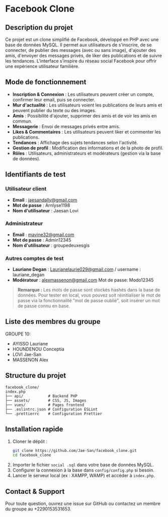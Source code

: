 # Facebook Clone

## Description du projet
Ce projet est un clone simplifié de Facebook, développé en PHP avec une base de données MySQL. Il permet aux utilisateurs de s'inscrire, de se connecter, de publier des messages (avec ou sans image), d'ajouter des amis, d'envoyer des messages privés, de liker des publications et de suivre les tendances. L'interface s'inspire du réseau social Facebook pour offrir une expérience utilisateur familière.

## Mode de fonctionnement
- **Inscription & Connexion** : Les utilisateurs peuvent créer un compte, confirmer leur email, puis se connecter.
- **Mur d'actualité** : Les utilisateurs voient les publications de leurs amis et peuvent publier du texte ou des images.
- **Amis** : Possibilité d'ajouter, supprimer des amis et de voir les amis en commun.
- **Messagerie** : Envoi de messages privés entre amis.
- **Likes & Commentaires** : Les utilisateurs peuvent liker et commenter les publications.
- **Tendances** : Affichage des sujets tendances selon l'activité.
- **Gestion de profil** : Modification des informations et de la photo de profil.
- **Rôles** : Utilisateurs, administrateurs et modérateurs (gestion via la base de données).

## Identifiants de test

### Utilisateur client
- **Email** : jaesandally@gmail.com
- **Mot de passe** : Arnlyse1198
- **Nom d'utilisateur** : Jaesan Lovi

### Administrateur
- **Email** : mavine32@gmail.com
- **Mot de passe** : Admin12345
- **Nom d'utilisateur** : groupedeuxesgis

### Autres comptes de test
- **Lauriane Degan** : Laurianelaurie029@gmail.com / username : lauriane_degan
- **Modérateur** : alexmassenon@gmail.com
Mot de passe: Modo12345

> **Remarque :** Les mots de passe sont stockés hashés dans la base de données. Pour tester en local, vous pouvez soit réinitialiser le mot de passe via la fonctionnalité "mot de passe oublié", soit insérer un mot de passe connu en base.

## Liste des membres du groupe
  GROUPE 10:
- AYISSO Lauriane
- HOUNDENOU Conceptia
- LOVI Jae-San
- MASSENON Alex

## Structure du projet
```
facebook_clone/
index.php
├── api/           # Backend PHP
├── assets/        # CSS, JS, Images
├── vues/          # Pages frontend
├── .eslintrc.json # Configuration ESLint
└── .prettierrc    # Configuration Prettier

```

## Installation rapide
1. Cloner le dépôt :
   ```bash
   git clone https://github.com/Jae-San/facebook_clone.git
   cd facebook_clone
   ```
2. Importer le fichier `social .sql` dans votre base de données MySQL.
3. Configurer la connexion à la base dans `config/config.php` si besoin.
4. Lancer le serveur local (ex : XAMPP, WAMP) et accéder à `index.php`.

## Contact & Support
Pour toute question, ouvrez une issue sur GitHub ou contactez un membre du groupe au +2290153531653.
